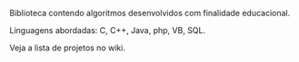Biblioteca contendo algoritmos desenvolvidos com finalidade educacional.

Linguagens abordadas: C, C++, Java, php, VB, SQL.

Veja a lista de projetos no wiki.

